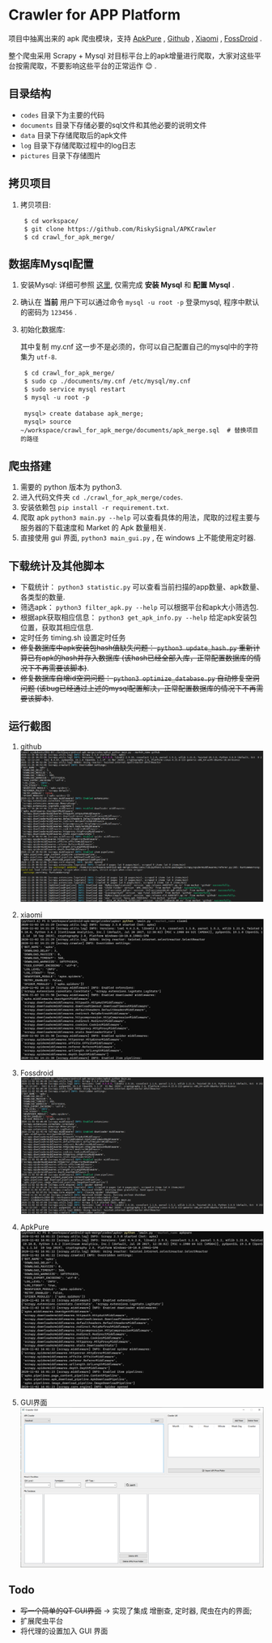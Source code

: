 # Crawler for APP Platform

项目中抽离出来的 apk 爬虫模块，支持 [ApkPure](https://apkpure.com/) , [Github](https://github.com/search?q=apk&type=commits) , [Xiaomi](https://app.mi.com/) , [FossDroid](https://fossdroid.com/) .

整个爬虫采用 Scrapy + Mysql 对目标平台上的apk增量进行爬取，大家对这些平台按需爬取，不要影响这些平台的正常运作 :blush: .


## 目录结构

- `codes` 目录下为主要的代码
- `documents` 目录下存储必要的sql文件和其他必要的说明文件
- `data` 目录下存储爬取后的apk文件
- `log` 目录下存储爬取过程中的log日志
- `pictures` 目录下存储图片

## 拷贝项目

1. 拷贝项目: 

        $ cd workspace/
        $ git clone https://github.com/RiskySignal/APKCrawler
        $ cd crawl_for_apk_merge/

## 数据库Mysql配置

1. 安装Mysql: 详细可参照 [这里](https://wangxin1248.github.io/linux/2018/07/ubuntu18.04-install-mysqlserver.html), 仅需完成 **安装 Mysql** 和 **配置 Mysql** .
2. 确认在 **当前** 用户下可以通过命令 `mysql -u root -p` 登录mysql, 程序中默认的密码为 `123456` .
3. 初始化数据库: 
   
    其中复制 my.cnf 这一步不是必须的，你可以自己配置自己的mysql中的字符集为 `utf-8`.

        $ cd crawl_for_apk_merge/
        $ sudo cp ./documents/my.cnf /etc/mysql/my.cnf
        $ sudo service mysql restart
        $ mysql -u root -p
        
        mysql> create database apk_merge;
        mysql> source ~/workspace/crawl_for_apk_merge/documents/apk_merge.sql  # 替换项目的路径

## 爬虫搭建

1. 需要的 python 版本为 python3.
2. 进入代码文件夹 `cd ./crawl_for_apk_merge/codes`.
3. 安装依赖包 `pip install -r requirement.txt`.
4. 爬取 apk `python3 main.py --help` 可以查看具体的用法，爬取的过程主要与服务器的下载速度和 Market 的 Apk 数量相关.
5. 直接使用 gui 界面, `python3 main_gui.py` , 在 windows 上不能使用定时器.

## 下载统计及其他脚本

- 下载统计： `python3 statistic.py` 可以查看当前扫描的app数量、apk数量、各类型的数量.
- 筛选apk： `python3 filter_apk.py --help` 可以根据平台和apk大小筛选包.
- 根据apk获取相应信息： `python3 get_apk_info.py --help` 给定apk安装包位置，获取其相应信息.
- 定时任务 timing.sh 设置定时任务
- ~~修复数据库中apk安装包hash值缺失问题： `python3 update_hash.py`  重新计算已有apk的hash并存入数据库 (该hash已经全部入库，正常配置数据库的情况下不再需要该脚本)~~.
- ~~修复数据库自增id空洞问题： `python3 optimize_database.py` 自动修复空洞问题 (该bug已经通过上述的mysql配置解决，正常配置数据库的情况下不再需要该脚本)~~.

## 运行截图

1. github
    ![github](./pictures/github.png)

2. xiaomi
    ![xiaomi](./pictures/xiaomi.png)

3. Fossdroid
    ![fossdroid](./pictures/fossdroid.png)

4. ApkPure
    ![apkpure](./pictures/apkpure.png)

5. GUI界面
    ![image-20201215194718576](pictures/gui.png)

## Todo
- ~~写一个简单的QT GUI界面~~ -> 实现了集成 增删查, 定时器, 爬虫在内的界面;
- 扩展爬虫平台
- 将代理的设置加入 GUI 界面
